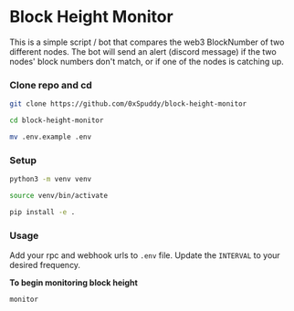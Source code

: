 # Block Height Monitor

This is a simple script / bot that compares the web3 BlockNumber of two different nodes. The bot will send an alert (discord message) if the two nodes' block numbers don't match, or if one of the nodes is catching up. 

### Clone repo and cd
```sh
git clone https://github.com/0xSpuddy/block-height-monitor
```
```sh
cd block-height-monitor
```
```sh
mv .env.example .env
```

### Setup

```sh
python3 -m venv venv
```
```sh
source venv/bin/activate
```

```sh
pip install -e .
```

### Usage
Add your rpc and webhook urls to `.env` file. Update the `INTERVAL` to your desired frequency.

**To begin monitoring block height**
```sh
monitor
```
